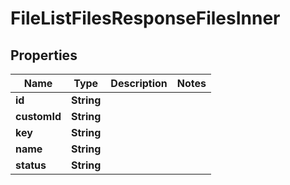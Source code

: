 

# FileListFilesResponseFilesInner


## Properties

| Name | Type | Description | Notes |
|------------ | ------------- | ------------- | -------------|
|**id** | **String** |  |  |
|**customId** | **String** |  |  |
|**key** | **String** |  |  |
|**name** | **String** |  |  |
|**status** | **String** |  |  |



